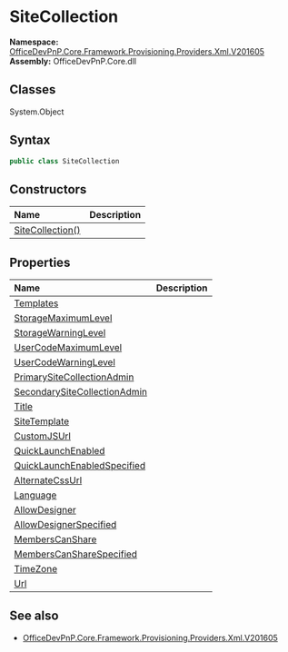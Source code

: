 # SiteCollection

**Namespace:** [OfficeDevPnP.Core.Framework.Provisioning.Providers.Xml.V201605](OfficeDevPnP.Core.Framework.Provisioning.Providers.Xml.V201605.md)  
**Assembly:** OfficeDevPnP.Core.dll  
## Classes
System.Object  
## Syntax
```C#
public class SiteCollection
```
## Constructors
|**Name**|**Description**|
|:-----|:-----|
| [SiteCollection()](SiteCollectionconstructor1details.md) | 
## Properties
|**Name**|**Description**|
|:-----|:-----|
| [Templates](SiteCollection.Templates.md) | 
| [StorageMaximumLevel](SiteCollection.StorageMaximumLevel.md) | 
| [StorageWarningLevel](SiteCollection.StorageWarningLevel.md) | 
| [UserCodeMaximumLevel](SiteCollection.UserCodeMaximumLevel.md) | 
| [UserCodeWarningLevel](SiteCollection.UserCodeWarningLevel.md) | 
| [PrimarySiteCollectionAdmin](SiteCollection.PrimarySiteCollectionAdmin.md) | 
| [SecondarySiteCollectionAdmin](SiteCollection.SecondarySiteCollectionAdmin.md) | 
| [Title](SiteCollection.Title.md) | 
| [SiteTemplate](SiteCollection.SiteTemplate.md) | 
| [CustomJSUrl](SiteCollection.CustomJSUrl.md) | 
| [QuickLaunchEnabled](SiteCollection.QuickLaunchEnabled.md) | 
| [QuickLaunchEnabledSpecified](SiteCollection.QuickLaunchEnabledSpecified.md) | 
| [AlternateCssUrl](SiteCollection.AlternateCssUrl.md) | 
| [Language](SiteCollection.Language.md) | 
| [AllowDesigner](SiteCollection.AllowDesigner.md) | 
| [AllowDesignerSpecified](SiteCollection.AllowDesignerSpecified.md) | 
| [MembersCanShare](SiteCollection.MembersCanShare.md) | 
| [MembersCanShareSpecified](SiteCollection.MembersCanShareSpecified.md) | 
| [TimeZone](SiteCollection.TimeZone.md) | 
| [Url](SiteCollection.Url.md) | 
## See also
- [OfficeDevPnP.Core.Framework.Provisioning.Providers.Xml.V201605](OfficeDevPnP.Core.Framework.Provisioning.Providers.Xml.V201605.md)
